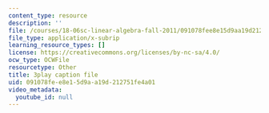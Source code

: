 ```yaml
---
content_type: resource
description: ''
file: /courses/18-06sc-linear-algebra-fall-2011/091078fee8e15d9aa19d212751fe4a01_yjBerM5jWsc.vtt
file_type: application/x-subrip
learning_resource_types: []
license: https://creativecommons.org/licenses/by-nc-sa/4.0/
ocw_type: OCWFile
resourcetype: Other
title: 3play caption file
uid: 091078fe-e8e1-5d9a-a19d-212751fe4a01
video_metadata:
  youtube_id: null
---
```

